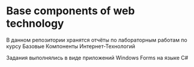 # Base components of web technology

В данном репозитории хранятся отчёты по лабораторным работам по курсу Базовые Компоненты Интернет-Технологий

Задания выполнялись в виде приложений Windows Forms на языке C#
